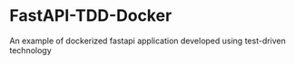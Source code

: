 # FastAPI-TDD-Docker
An example of dockerized fastapi application developed using test-driven technology 
